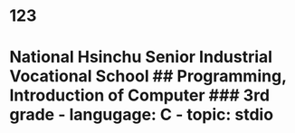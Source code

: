 # 123
# National Hsinchu Senior Industrial Vocational School ## Programming, Introduction of Computer ### 3rd grade - langugage: C - topic: stdio

